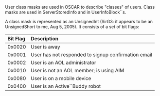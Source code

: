 User class masks are used in OSCAR to describe "classes" of users. Class masks are used in ServerStoredInfo and in UserInfoBlock``s.

A class mask is represented as an UnsignedInt (SirG3: it appears to be an UnsignedShort to me, Aug 5, 2005). It consists of a set of bit flags:

| Bit Flag | Description |
|:---------|:------------|
| 0x0020   | User is away |
| 0x0001   | User has not responded to signup confirmation email |
| 0x0002   | User is an AOL administrator |
| 0x0010   | User is not an AOL member; is using AIM |
| 0x0080   | User is on a mobile device |
| 0x0400   | User is an Active``Buddy robot |